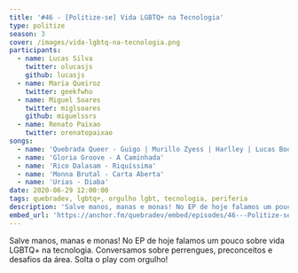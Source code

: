 ```yaml
---
title: '#46 - [Politize-se] Vida LGBTQ+ na Tecnologia'
type: politize
season: 3
cover: /images/vida-lgbtq-na-tecnologia.png
participants:
  - name: Lucas Silva
    twitter: olucasjs
    github: lucasjs
  - name: Maria Queiroz
    twitter: geekfwho
  - name: Miguel Soares
    twitter: miglsoares
    github: miguelssrs
  - name: Renato Paixao
    twitter: orenatopaixao
songs:
  - name: 'Quebrada Queer - Guigo | Murillo Zyess | Harlley | Lucas Boombeat | Tchelo Gomez'
  - name: 'Gloria Groove - A Caminhada'
  - name: 'Rico Dalasam - Riquíssima'
  - name: 'Monna Brutal - Carta Aberta'
  - name: 'Urias - Diaba'
date: 2020-06-29 12:00:00
tags: quebradev, lgbtq+, orgulho lgbt, tecnologia, periferia
description: 'Salve manos, manas e monas! No EP de hoje falamos um pouco sobre vida LGBTQ+ na tecnologia. Conversamos sobre perrengues, preconceitos e desafios da área. Solta o play com orgulho!'
embed_url: 'https://anchor.fm/quebradev/embed/episodes/46---Politize-se-Vida-LGBTQ-na-Tecnologia-eg333c/a-a2j6fjm'
---
```


Salve manos, manas e monas! No EP de hoje falamos um pouco sobre vida LGBTQ+ na tecnologia. Conversamos sobre perrengues, preconceitos e desafios da área. Solta o play com orgulho!